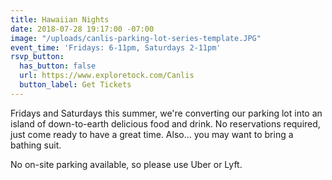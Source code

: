 ```yaml
---
title: Hawaiian Nights
date: 2018-07-28 19:17:00 -07:00
image: "/uploads/canlis-parking-lot-series-template.JPG"
event_time: 'Fridays: 6-11pm, Saturdays 2-11pm'
rsvp_button:
  has_button: false
  url: https://www.exploretock.com/Canlis
  button_label: Get Tickets
---
```


Fridays and Saturdays this summer, we're converting our parking lot into an island of down-to-earth delicious food and drink. No reservations required, just come ready to have a great time. Also... you may want to bring a bathing suit.  

No on-site parking available, so please use Uber or Lyft.  